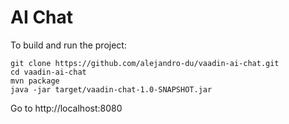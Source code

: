 # AI Chat

To build and run the project:

```
git clone https://github.com/alejandro-du/vaadin-ai-chat.git
cd vaadin-ai-chat
mvn package
java -jar target/vaadin-chat-1.0-SNAPSHOT.jar
```

Go to http://localhost:8080
